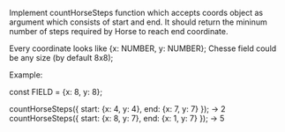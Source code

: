 Implement countHorseSteps function which accepts coords object as argument which consists of start and end. It should return the mininum number of steps required by Horse to reach end coordinate.

Every coordinate looks like {x: NUMBER, y: NUMBER};
Chesse field could be any size (by default 8x8);

Example:

const FIELD = {x: 8, y: 8};

countHorseSteps({ start: {x: 4, y: 4}, end: {x: 7, y: 7} }); -> 2
countHorseSteps({ start: {x: 8, y: 7}, end: {x: 1, y: 7} }); -> 5